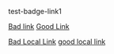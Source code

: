 test-badge-link1

[Bad link](https://iamabadlink.notreal)
[Good Link](www.google.com)

[Bad Local Link](./media/idontreallyexist)
[good local link](./media/TekWEB-RGBFull.png)
